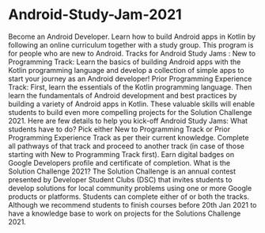 # Android-Study-Jam-2021
Become an Android Developer. Learn how to build Android apps in Kotlin by following an online curriculum together with a study group. This program is for people who are new to Android.  Tracks for Android Study Jams :  New to Programming Track:  Learn the basics of building Android apps with the Kotlin programming language and develop a collection of simple apps to start your journey as an Android developer! Prior Programming Experience Track: First, learn the essentials of the Kotlin programming language. Then learn the fundamentals of Android development and best practices by building a variety of Android apps in Kotlin. These valuable skills will enable students to build even more compelling projects for the Solution Challenge 2021. Here are few details to help you kick-off Android Study Jams:  What students have to do?  Pick either New to Programming Track or Prior Programming Experience Track as per their current knowledge. Complete all pathways of that track and proceed to another track (in case of those starting with New to Programming Track first). Earn digital badges on Google Developers profile and certificate of completion. What is the Solution Challenge 2021?  The Solution Challenge is an annual contest presented by Developer Student Clubs (DSC) that invites students to develop solutions for local community problems using one or more Google products or platforms.  Students can complete either of or both the tracks. Although we recommend students to finish courses before 20th Jan 2021 to have a knowledge base to work on projects for the Solutions Challenge 2021.
